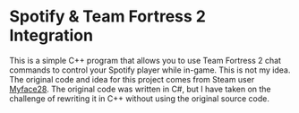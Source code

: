 # Spotify & Team Fortress 2 Integration

This is a simple C++ program that allows you to use Team Fortress 2 chat commands to control your Spotify player while in-game. This is not my idea. The original code and idea for this project comes from Steam user [Myface28](https://steamcommunity.com/profiles/76561198798513165). The original code was written in C#, but I have taken on the challenge of rewriting it in C++ without using the original source code.